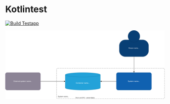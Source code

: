 # Kotlintest

[![Build Testapp](https://github.com/jankb/kotlintest/actions/workflows/build.yaml/badge.svg)](https://github.com/jankb/kotlintest/actions/workflows/build.yaml)

[![Level 1](https://raw.githubusercontent.com/jankb/kotlintest/main/docs/desgingtest.drawio.svg)](https://app.diagrams.net/#Hjankb%2Fkotlintest%2Fmain%2Fdesgingtest.drawio)
